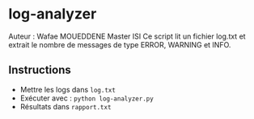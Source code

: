﻿# log-analyzer

Auteur : Wafae MOUEDDENE   Master ISI
Ce script lit un fichier log.txt et extrait le nombre de messages de type ERROR, WARNING et INFO.

## Instructions
- Mettre les logs dans `log.txt`
- Exécuter avec : `python log-analyzer.py`
- Résultats dans `rapport.txt`

